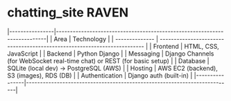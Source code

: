 # chatting_site RAVEN 
|----------------|--------------------------------------------------------------------------|
| Area           | Technology                                                               |
| -------------- | ------------------------------------------------------------------------ |
| Frontend       | HTML, CSS, JavaScript                                                    |
| Backend        | Python Django                                                            |
| Messaging      | Django Channels (for WebSocket real-time chat) or REST (for basic setup) |
| Database       | SQLite (local dev) → PostgreSQL (AWS)                                    |
| Hosting        | AWS EC2 (backend), S3 (images), RDS (DB)                                 |
| Authentication | Django auth (built-in)                                                   |
|----------------|--------------------------------------------------------------------------|
